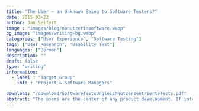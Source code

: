 ```yaml
---
title: "The User – an Unknown Being to Software Testers?"
date: 2015-03-22
author: Jan Seifert
image : "images/blog/nonutzerinsoftware.webp"
bg_image: "images/writing-bg.webp"
categories: ["User Experience", "Software Testing"]
tags: ["User Research", "Usability Test"]
languages: ["German"]
description: ""
draft: false
type: "writing"
information:
  - label : "Target Group"
    info : "Project & Software Managers"

download: "/download/SoftwareTestsUngleichNutzerzentrierteTests.pdf"
abstract: "The users are the center of any product development. If interactive products fail they are worthless. Hidden features do not exist. Undetected errors render any activity moot and can have extremely negative side effects. That is why the user shall be put in the center of any development process. That also implies, that manufacturers must use the opportunity to test with users before market launch. That increases quality and minimises risk. But in the end it seems that software testers have not included user-centered in their toolbox, have they?"
---
```


